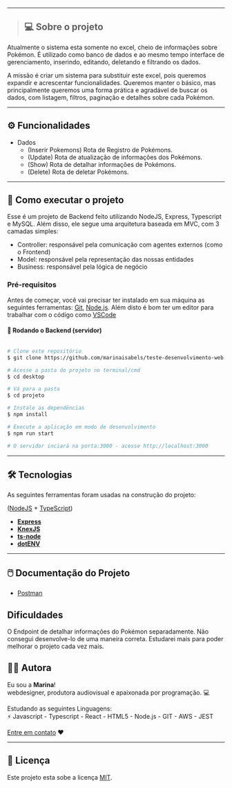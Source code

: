 
___
> ## 💻 Sobre o projeto
Atualmente o sistema esta somente no excel, cheio de informações sobre Pokémon. É utilizado como banco de dados e ao mesmo tempo interface de gerenciamento, inserindo, editando, deletando e filtrando os dados.

A missão é criar um sistema para substituir este excel, pois queremos expandir e acrescentar funcionalidades. Queremos manter o básico, mas principalmente queremos uma forma prática e agradável de buscar os dados, com listagem, filtros, paginação e detalhes sobre cada Pokémon.

---

## ⚙️ Funcionalidades

- Dados 
  - (Inserir Pokemons) Rota de Registro de Pokémons.
  - (Update) Rota de atualização de informações dos Pokémons.
  - (Show) Rota de detalhar informações de Pokémons.
  - (Delete) Rota de deletar Pokémons.

---

## 🚀 Como executar o projeto

Esse é um projeto de Backend feito utilizando NodeJS, Express, Typescript e MySQL. Além disso, ele segue uma arquitetura baseada em MVC, com 3 camadas simples:

- Controller: responsável pela comunicação com agentes externos (como o Frontend)
- Model: responsável pela representação das nossas entidades
- Business: responsável pela lógica de negócio


### Pré-requisitos

Antes de começar, você vai precisar ter instalado em sua máquina as seguintes ferramentas:
[Git](https://git-scm.com), [Node.js](https://nodejs.org/en/). 
Além disto é bom ter um editor para trabalhar com o código como [VSCode](https://code.visualstudio.com/)

#### 🎲 Rodando o Backend (servidor)

```bash

# Clone este repositório
$ git clone https://github.com/marinaisabels/teste-desenvolvimento-web.git

# Acesse a pasta do projeto no terminal/cmd
$ cd desktop

# Vá para a pasta 
$ cd projeto

# Instale as dependências
$ npm install

# Execute a aplicação em modo de desenvolvimento
$ npm run start

# O servidor inciará na porta:3000 - acesse http://localhost:3000

```

---

## 🛠 Tecnologias

As seguintes ferramentas foram usadas na construção do projeto:
 
([NodeJS](https://nodejs.org/en/)  +  [TypeScript](https://www.typescriptlang.org/))

-   **[Express](https://expressjs.com/)**
-   **[KnexJS](http://knexjs.org/)**
-   **[ts-node](https://github.com/TypeStrong/ts-node)**
-   **[dotENV](https://github.com/motdotla/dotenv)**
---

## 🖱️ Documentação do Projeto
- [Postman](https://documenter.getpostman.com/view/10578922/T1LMiT9y?version=latest)

## Dificuldades 
O Endpoint de detalhar informações do Pokémon separadamente. Não consegui desenvolve-lo de uma maneira correta. Estudarei mais para poder melhorar o projeto cada vez mais.


## 👩🏿 Autora
Eu sou a <b>Marina</b>! <br/>
webdesigner, produtora audiovisual e apaixonada por programação. 💻


 Estudando as seguintes Linguagens:<br/>
⚡ Javascript - Typescript - React - HTML5 - Node.js - GIT - AWS - JEST


[Entre em contato](https://www.linkedin.com/in/marinaisabel/) ❤️

---

## 📝 Licença

Este projeto esta sobe a licença [MIT](./LICENSE).

